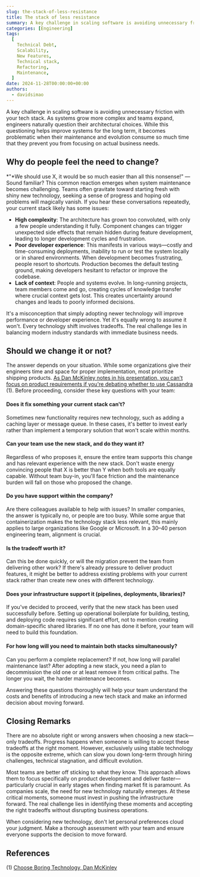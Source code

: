 ```yaml
---
slug: the-stack-of-less-resistance
title: The stack of less resistance
summary: A key challenge in scaling software is avoiding unnecessary friction with your tech stack. As systems grow more complex and teams expand, engineers naturally question their architectural choices. While this questioning helps improve systems for the long term, it becomes problematic when their maintenance and evolution consume so much time that they prevent you from focusing on actual business needs.
categories: [Engineering]
tags:
  [
    Technical Debt,
    Scalability,
    New Features,
    Technical stack,
    Refactoring,
    Maintenance,
  ]
date: 2024-11-28T00:00:00+00:00
authors:
  - davidsimao
---
```


A key challenge in scaling software is avoiding unnecessary friction with your tech stack. As systems grow more complex and teams expand, engineers naturally question their architectural choices. While this questioning helps improve systems for the long term, it becomes problematic when their maintenance and evolution consume so much time that they prevent you from focusing on actual business needs.

## Why do people feel the need to change?

*"*We should use X, it would be so much easier than all this nonsense!" — Sound familiar? This common reaction emerges when system maintenance becomes challenging. Teams often gravitate toward starting fresh with shiny new technology, seeking a sense of progress and hoping old problems will magically vanish. If you hear these conversations repeatedly, your current stack likely has some issues:

- **High complexity**: The architecture has grown too convoluted, with only a few people understanding it fully. Component changes can trigger unexpected side effects that remain hidden during feature development, leading to longer development cycles and frustration.
- **Poor developer experience**: This manifests in various ways—costly and time-consuming deployments, inability to run or test the system locally or in shared environments. When development becomes frustrating, people resort to shortcuts. Production becomes the default testing ground, making developers hesitant to refactor or improve the codebase.
- **Lack of context**: People and systems evolve. In long-running projects, team members come and go, creating cycles of knowledge transfer where crucial context gets lost. This creates uncertainty around changes and leads to poorly informed decisions.

It's a misconception that simply adopting newer technology will improve performance or developer experience. Yet it's equally wrong to assume it won't. Every technology shift involves tradeoffs. The real challenge lies in balancing modern industry standards with immediate business needs.

## Should we change it or not?

The answer depends on your situation. While some organizations give their engineers time and space for proper implementation, most prioritize shipping products. [As Dan McKinley notes in his presentation, you can't focus on product requirements if you're debating whether to use Cassandra](https://boringtechnology.club/) (1). Before proceeding, consider these key questions with your team:

#### Does it fix something your current stack can't? 

Sometimes new functionality requires new technology, such as adding a caching layer or message queue. In these cases, it's better to invest early rather than implement a temporary solution that won't scale within months.

#### Can your team use the new stack, and do they want it?

Regardless of who proposes it, ensure the entire team supports this change and has relevant experience with the new stack. Don't waste energy convincing people that X is better than Y when both tools are equally capable. Without team buy-in, you'll face friction and the maintenance burden will fall on those who proposed the change.

#### Do you have support within the company?

Are there colleagues available to help with issues? In smaller companies, the answer is typically no, or people are too busy. While some argue that containerization makes the technology stack less relevant, this mainly applies to large organizations like Google or Microsoft. In a 30–40 person engineering team, alignment is crucial.

#### Is the tradeoff worth it?

Can this be done quickly, or will the migration prevent the team from delivering other work? If there's already pressure to deliver product features, it might be better to address existing problems with your current stack rather than create new ones with different technology.

#### Does your infrastructure support it (pipelines, deployments, libraries)?

If you've decided to proceed, verify that the new stack has been used successfully before. Setting up operational boilerplate for building, testing, and deploying code requires significant effort, not to mention creating domain-specific shared libraries. If no one has done it before, your team will need to build this foundation.

#### For how long will you need to maintain both stacks simultaneously?

Can you perform a complete replacement? If not, how long will parallel maintenance last? After adopting a new stack, you need a plan to decommission the old one or at least remove it from critical paths. The longer you wait, the harder maintenance becomes.

Answering these questions thoroughly will help your team understand the costs and benefits of introducing a new tech stack and make an informed decision about moving forward.

## Closing Remarks

There are no absolute right or wrong answers when choosing a new stack—only tradeoffs. Progress happens when someone is willing to accept these tradeoffs at the right moment. However, exclusively using stable technology is the opposite extreme, which can slow you down long-term through hiring challenges, technical stagnation, and difficult evolution.

Most teams are better off sticking to what they know. This approach allows them to focus specifically on product development and deliver faster—particularly crucial in early stages when finding market fit is paramount. As companies scale, the need for new technology naturally emerges. At these critical moments, someone must invest in pushing the infrastructure forward. The real challenge lies in identifying these moments and accepting the right tradeoffs without disrupting business operations.

When considering new technology, don't let personal preferences cloud your judgment. Make a thorough assessment with your team and ensure everyone supports the decision to move forward.

## References

(1) [Choose Boring Technology, Dan McKinley](https://boringtechnology.club/)